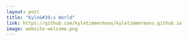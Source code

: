 ```yaml
---
layout: post
title: "Kyle&#39;s World"
link: https://github.com/kyletimmermans/kyletimmermans.github.io
image: website-welcome.png
---
```


